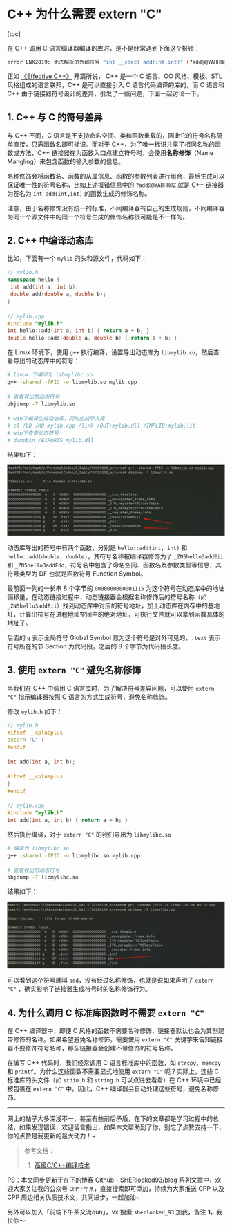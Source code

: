 # C++ 为什么需要 extern "C"

[toc]

在 C++ 调用 C 语言编译器编译的库时，是不是经常遇到下面这个报错：

```bash
error LNK2019: 无法解析的外部符号 "int __cdecl add(int,int)" (?add@@YAHHH@Z)，函数 main 中引用了该符号
```

正如 [《Effective C++》](https://juejin.cn/post/7429677850514784308) 开篇所说， C++ 是一个 C 语言、OO 风格、模板、STL 风格组成的语言联邦，C++ 是可以直接引入 C 语言代码编译的库的，而 C 语言和 C++ 由于链接器符号设计的差异，引发了一些问题，下面一起讨论一下。

## 1. C++ 与 C 的符号差异

与 C++ 不同，C 语言是不支持命名空间、类和函数重载的，因此它的符号名称简单直接，只需函数名即可标识。而对于 C++，为了唯一标识共享了相同名称的函数或方法，C++ 链接器在为函数入口点建立符号时，会使用**名称修饰**（Name Mangling）来包含函数的输入参数的信息。

名称修饰会将函数名、函数的从属信息、函数的参数列表进行组合，最后生成可以保证唯一性的符号名称，比如上述报错信息中的 `?add@@YAHHH@Z` 就是 C++ 链接器为签名为 `int add(int,int)` 的函数生成的修饰名称。

注意，由于名称修饰没有统一的标准，不同编译器有自己的生成规则，不同编译器为同一个源文件中的同一个符号生成的修饰名称很可能是不一样的。

## 2. C++ 中编译动态库

比如，下面有一个 `mylib` 的头和源文件，代码如下：

```cpp
// mylib.h
namespace hello {
 int add(int a, int b);
 double add(double a, double b);
}

// mylib.cpp
#include "mylib.h"
int hello::add(int a, int b) { return a + b; }
double hello::add(double a, double b) { return a + b; }
```

在 Linux 环境下，使用 `g++` 执行编译，设置导出动态库为 `libmylib.so`，然后查看导出的动态库中的符号：

```bash
# linux 下编译为 libmylibc.so
g++ -shared -fPIC -o libmylib.so mylib.cpp

# 查看导出的动态符号
objdump -T libmylib.so

# win下编译生成动态库，同时生成导入库
# cl /LD /MD mylib.cpp /link /OUT:mylib.dll /IMPLIB:mylib.lib
# win下查看动态符号
# dumpbin /EXPORTS mylib.dll
```

结果如下：

![](https://raw.githubusercontent.com/SHERlocked93/pic/master/picgo/202501081908503.png)

动态库导出的符号中有两个函数，分别是 `hello::add(int, int)` 和 `hello::add(double, double)`，其符号名称被编译器修饰为了 `_ZN5hello3addEii` 和 `_ZN5hello3addEdd`，符号名中包含了命名空间、函数名及参数类型等信息，其符号类型为 DF 也就是函数符号 Function Symbol。

最前面一列的一长串 8 个字节的 `0000000000001115` 为这个符号在动态库中的地址偏移量，在动态链接过程中，动态链接器会根据名称修饰后的符号名称（如 `_ZN5hello3addEii`）找到动态库中对应的符号地址，加上动态库在内存中的基地址，计算出符号在进程地址空间中的绝对地址，可执行文件就可以拿到函数具体的地址了。

后面的 `g` 表示全局符号 Global Symbol 意为这个符号是对外可见的，`.text` 表示符号所在的节 Section 为代码段，之后的 8 个字节为代码段长度。

## 3. 使用 `extern "C"` 避免名称修饰

当我们在 C++ 中调用 C 语言库时，为了解决符号差异问题，可以使用 `extern "C"`  指示编译器按照 C 语言的方式生成符号，避免名称修饰。

修改 `mylib.h`  如下：

```cpp
// mylib.h
#ifdef __cplusplus
extern "C" {
#endif

int add(int a, int b);

#ifdef __cplusplus
}
#endif

// mylib.cpp
#include "mylib.h"
int add(int a, int b) { return a + b; }
```

然后执行编译，对于 `extern "C"` 的我们导出为 `libmylibc.so`

```bash
# 编译为 libmylibc.so
g++ -shared -fPIC -o libmylibc.so mylib.cpp

# 查看导出的动态符号
objdump -T libmylibc.so
```

结果如下：

![](https://raw.githubusercontent.com/SHERlocked93/pic/master/picgo/202501090837733.png)

可以看到这个符号就叫 `add`，没有经过名称修饰，也就是说如果声明了 `extern "C"` ，确实影响了链接器生成符号时的名称修饰行为。

## 4. 为什么调用 C 标准库函数时不需要 `extern "C"`

在 C++ 编译器中，即便 C 风格的函数不需要名称修饰，链接器默认也会为其创建带修饰的名称。如果希望避免名称修饰，需要使用 `extern "C"` 关键字来告知链接器不要修饰符号名称，那么链接器会创建不带修饰的符号名称。

在编写 C++ 代码时，我们经常调用 C 语言标准库中的函数，如 `strcpy`、`memcpy` 和 `printf`。为什么这些函数不需要显式地使用 `extern "C"` 呢？实际上，这些 C 标准库的头文件（如 `stdio.h` 和 `string.h` 可以点进去看看）在 C++ 环境中已经被包裹在 `extern "C"` 中。因此，C++ 编译器会自动处理这些符号，避免名称修饰。

---

网上的帖子大多深浅不一，甚至有些前后矛盾，在下的文章都是学习过程中的总结，如果发现错误，欢迎留言指出，如果本文帮助到了你，别忘了点赞支持一下，你的点赞是我更新的最大动力！~

> 参考文档：
>
> 1. [高级C/C++编译技术](https://book.douban.com/subject/26414485/)

PS：本文同步更新于在下的博客 [Github - SHERlocked93/blog](https://github.com/SHERlocked93/blog) 系列文章中，欢迎大家关注我的公众号 `CPP下午茶`，直接搜索即可添加，持续为大家推送 CPP 以及 CPP 周边相关优质技术文，共同进步，一起加油~

另外可以加入「前端下午茶交流qun」，vx 搜索  `sherlocked_93` 加我，备注 **1**，我拉你～
